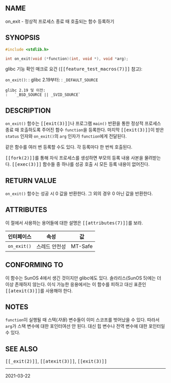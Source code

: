 ## NAME

on_exit - 정상적 프로세스 종료 때 호출되는 함수 등록하기

## SYNOPSIS

```c
#include <stdlib.h>

int on_exit(void (*function)(int, void *), void *arg);
```

glibc 기능 확인 매크로 요건 (<tt>[[feature_test_macros(7)]]</tt> 참고):

`on_exit()`:
:   glibc 2.19부터:
    :   `_DEFAULT_SOURCE`

    glibc 2.19 및 이전:
    :   `_BSD_SOURCE || _SVID_SOURCE`

## DESCRIPTION

`on_exit()` 함수는 <tt>[[exit(3)]]</tt>나 프로그램 `main()` 반환을 통한 정상적 프로세스 종료 때 호출하도록 주어진 함수 `function`을 등록한다. 마지막 <tt>[[exit(3)]]</tt>이 받은 `status` 인자와 `on_exit()`의 `arg` 인자가 `function`에게 전달된다.

같은 함수를 여러 번 등록할 수도 있다. 각 등록마다 한 번씩 호출된다.

<tt>[[fork(2)]]</tt>를 통해 자식 프로세스를 생성하면 부모의 등록 내용 사본을 물려받는다. <tt>[[exec(3)]]</tt> 함수들 중 하나를 성공 호출 시 모든 등록 내용이 없어진다.

## RETURN VALUE

`on_exit()` 함수는 성공 시 0 값을 반환한다. 그 외의 경우 0 아닌 값을 반환한다.

## ATTRIBUTES

이 절에서 사용하는 용어들에 대한 설명은 <tt>[[attributes(7)]]</tt>를 보라.

| 인터페이스 | 속성 | 값 |
| --- | --- | --- |
| `on_exit()` | 스레드 안전성 | MT-Safe |

## CONFORMING TO

이 함수는 SunOS 4에서 생긴 것이지만 glibc에도 있다. 솔라리스(SunOS 5)에는 더 이상 존재하지 않는다. 이식 가능한 응용에서는 이 함수를 피하고 대신 표준인 <tt>[[atexit(3)]]</tt>를 사용해야 한다.

## NOTES

`function`이 실행될 때 스택(*자동*) 변수들이 이미 스코프를 벗어났을 수 있다. 따라서 `arg`가 스택 변수에 대한 포인터여선 안 된다. 대신 힙 변수나 전역 변수에 대한 포인터일 수 있다.

## SEE ALSO

<tt>[[_exit(2)]]</tt>, <tt>[[atexit(3)]]</tt>, <tt>[[exit(3)]]</tt>

----

2021-03-22
